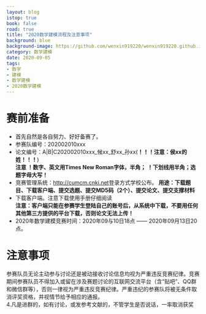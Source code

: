 ```yaml
---
layout: blog
istop: true
book: false              
road: true            
title: "2020数学建模流程及注意事项"
background: blue  
background-image: https://github.com/wenxin919220/wenxin919220.github.io/blob/master/_posts/%E8%B5%B0%E8%BF%87%E7%9A%84%E8%B7%AF/2002/09/2020-09-05-%E6%95%B0%E5%AD%A6%E5%BB%BA%E6%A8%A1%E6%B5%81%E7%A8%8B%E5%8F%8A%E6%B3%A8%E6%84%8F%E4%BA%8B%E9%A1%B9_00.png?raw=true
category: 数学建模  
date: 2020-09-05 
tags:
- 数学
- 建模
- 数学建模
- 2020数学建模
---
```


# **赛前准备** 
* 首先自然是各自努力、好好备赛了。   
* 参赛队编号：202002010xxx   
* 论文编号：A|B|C202002010xxx_候xx_舒xx_孙xx(**！！！注意：侯xx的姓！！！**)      
    **注意 ！数字、英文用Times New Roman字体，半角；** 
        **！下划线用半角；选题字母大写！**  
* 竞赛管理系统：<http://cumcm.cnki.net>登录方式学校公布。
    **用途：下载题目、下载客户端、提交选题、提交MD5码（2个）、提交论文、提交支撑材料**     
* 下载客户端。注意下载使用手册仔细阅读   
    **注意：客户端只能在参赛学生登陆自己的账号后，从系统中下载，不要用任何其他第三方提供的平台下载，否则论文无法上传！**
* 2020年数学建模竞赛时间：2020年09与10日18点 —— 2020年09月13日20点。    

# **注意事项**  
参赛队员无论主动参与讨论还是被动接收讨论信息均视为严重违反竞赛纪律。竞赛期间参赛队员不得加入或留在涉及赛题讨论的互联网交流平台（含“贴吧”、QQ群和微信群等），否则一律视为严重违反竞赛纪律。严重违纪的参赛队将被无条件取消评奖资格，并视情节给予相应的通报。  
4.凡是进群的，如有讨论，或发参考文献的，不管学生是否说话，一率取消获奖  
  